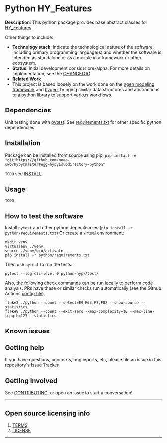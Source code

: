# Python HY_Features

**Description**:  This python package provides base abstract classes for [HY_Features](https://docs.opengeospatial.org/is/14-111r6/14-111r6.html).

Other things to include:

  - **Technology stack**: Indicate the technological nature of the software, including primary programming language(s) and whether the software is intended as standalone or as a module in a framework or other ecosystem.
  - **Status**:  Initial development consider pre-alpha. For more details on implementation, see the [CHANGELOG](CHANGELOG.md).
  - **Related Work**
  - This project is based loosely on the work done on the [ngen modeling framework](https://github.com/noaa-owp/ngen) and [hygeo](https://github.com/dblodgett-usgs/hygeo), bringing similar data structures and abstractions to a python library to support various workflows.


## Dependencies
Unit testing done with [pytest](https://github.com/pytest-dev/pytest).  See [requirements.txt](requirements.txt) for other specific python dependencies.

## Installation
Package can be installed from source using pip:
`pip install -e "git+https://github.com/noaa-owp/hypy@master#egg=hypy&subdirectory=python"`

`TODO` see [INSTALL](INSTALL.md).

## Usage

`TODO`

## How to test the software

Install `pytest` and other python dependencies (`pip install -r python/requirements.txt`)
Or create a virtual environment:
```
mkdir venv
virtualenv ./venv
source ./venv/bin/activate
pip install -r python/requirements.txt
```
Then use `pytest` to run the tests:

`pytest --log-cli-level 0 python/hypy/test/`

Also, the following check commands can be run locally to perform code analysis.  PRs have these or similar checks run automatically (see the Github Actions [config file](.github/workflows/python-package.yml)).

```
flake8 ./python --count --select=E9,F63,F7,F82 --show-source --statistics
flake8 ./python --count --exit-zero --max-complexity=10 --max-line-length=127 --statistics
```

## Known issues

## Getting help

If you have questions, concerns, bug reports, etc, please file an issue in this repository's Issue Tracker.

## Getting involved

See [CONTRIBUTING](CONTRIBUTING.md), or open an issue to start a conversation!


----

## Open source licensing info
1. [TERMS](TERMS.md)
2. [LICENSE](LICENSE)


----
